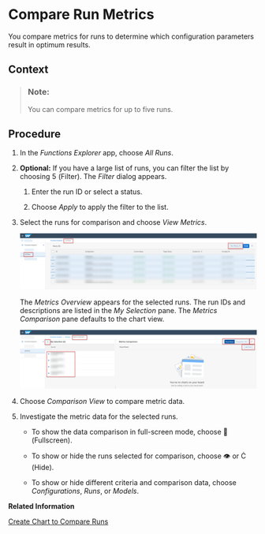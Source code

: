<!-- loio02556558a4464cd1a14237838c9f4dbb -->

<link rel="stylesheet" type="text/css" href="css/sap-icons.css"/>

# Compare Run Metrics

You compare metrics for runs to determine which configuration parameters result in optimum results.



## Context

> ### Note:  
> You can compare metrics for up to five runs.



## Procedure

1.  In the *Functions Explorer* app, choose *All Runs*.

2.  **Optional:** If you have a large list of runs, you can filter the list by choosing <span class="SAP-icons"></span> \(Filter\). The *Filter* dialog appears.

    1.  Enter the run ID or select a status.

    2.  Choose *Apply* to apply the filter to the list.


3.  Select the runs for comparison and choose *View Metrics*.

    ![All Runs screen with four runs selected for metrics comparison.](images/Image_AIL_FE_All_All_Runs_Compare_Metrics_fbaf644.png)

    The *Metrics Overview* appears for the selected runs. The run IDs and descriptions are listed in the *My Selection* pane. The *Metrics Comparison* pane defaults to the chart view.

    ![Metrics comparison with selected runs in the My Selection pane and an empty chart view in the right pane.](images/Image_AIL_FE_All_Vis_Board_9ffa073.png)

4.  Choose *Comparison View* to compare metric data.

5.  Investigate the metric data for the selected runs.

    -   To show the data comparison in full-screen mode, choose <span class="SAP-icons"></span> \(Fullscreen\).

    -   To show or hide the runs selected for comparison, choose :eye: or <span class="SAP-icons"></span> \(Hide\).

    -   To show or hide different criteria and comparison data, choose *Configurations*, *Runs*, or *Models*.



**Related Information**  


[Create Chart to Compare Runs](create-chart-to-compare-runs-e963d2f.md "You can create charts for runs to visually compare quality criteria and values.")


